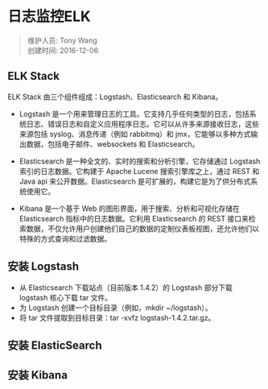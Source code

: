 # 日志监控ELK
> 维护人员: Tony Wang    
> 创建时间: 2016-12-06  

## ELK Stack
ELK Stack 由三个组件组成：Logstash、Elasticsearch 和 Kibana。

- Logstash 是一个用来管理日志的工具。它支持几乎任何类型的日志，包括系统日志、错误日志和自定义应用程序日志。它可以从许多来源接收日志，这些来源包括 syslog、消息传递（例如 rabbitmq）和 jmx，它能够以多种方式输出数据，包括电子邮件、websockets 和 Elasticsearch。

- Elasticsearch 是一种全文的、实时的搜索和分析引擎，它存储通过 Logstash 索引的日志数据。它构建于 Apache Lucene 搜索引擎库之上，通过 REST 和 Java api 来公开数据。Elasticsearch 是可扩展的，构建它是为了供分布式系统使用它。

- Kibana 是一个基于 Web 的图形界面，用于搜索、分析和可视化存储在 Elasticsearch 指标中的日志数据。它利用 Elasticsearch 的 REST 接口来检索数据，不仅允许用户创建他们自己的数据的定制仪表板视图，还允许他们以特殊的方式查询和过滤数据。


## 安装 Logstash
+ 从 Elasticsearch 下载站点（目前版本 1.4.2）的 Logstash 部分下载 logstash 核心下载 tar 文件。
+ 为 Logstash 创建一个目标目录（例如，mkdir ~/logstash）。
+ 将 tar 文件提取到目标目录：tar -xvfz logstash-1.4.2.tar.gz。

## 安装 ElasticSearch

## 安装 Kibana
